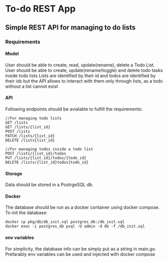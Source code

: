 # To-do REST App

## Simple REST API for managing to do lists

### Requirements

#### Model

User should be able to create, read, update(rename), delete a Todo List.
User should be able to create, update(rename/toggle) and delete todo tasks inside todo lists
Lists are identified by their id and todos are identified by their ids but the API allows to interact with them only through lists, as a todo without a list cannot exist

#### API

Following endpoints should be avialable to fulfill the requirements:

```
//For managing todo lists
GET /lists
GET /lists/{list_id}
POST /lists
PATCH /lists/{list_id}
DELETE /lists{list_id}

//For managing todos inside a todo list
POST /lists/{list_id}/todos
PUT /lists/{list_id}/todos/{todo_id}
DELETE /lists/{list_id}todos{todo_id}

```

#### Storage

Data should be stored in a PostrgeSQL db.

#### Docker

The database should be run as a docker container using docker compose.
To init the database:

```
docker cp pkg/db/db_init.sql postgres_db:/db_init.sql
docker exec -i postgres_db psql -U admin -d db -f /db_init.sql
```

#### env variables

For simplicity, the database info can be simply put as a string in main.go. Prefarably env variables can be used and injected with docker compose

